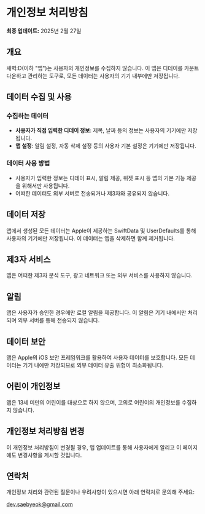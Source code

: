 # 개인정보 처리방침

**최종 업데이트:** 2025년 2월 27일

## 개요

새벽:D(이하 "앱")는 사용자의 개인정보를 수집하지 않습니다. 이 앱은 디데이를 카운트다운하고 관리하는 도구로, 모든 데이터는 사용자의 기기 내부에만 저장됩니다.

## 데이터 수집 및 사용

### 수집하는 데이터
- **사용자가 직접 입력한 디데이 정보**: 제목, 날짜 등의 정보는 사용자의 기기에만 저장됩니다.
- **앱 설정**: 알림 설정, 자동 삭제 설정 등의 사용자 기본 설정은 기기에만 저장됩니다.

### 데이터 사용 방법
- 사용자가 입력한 정보는 디데이 표시, 알림 제공, 위젯 표시 등 앱의 기본 기능 제공을 위해서만 사용됩니다.
- 어떠한 데이터도 외부 서버로 전송되거나 제3자와 공유되지 않습니다.

## 데이터 저장

앱에서 생성된 모든 데이터는 Apple이 제공하는 SwiftData 및 UserDefaults를 통해 사용자의 기기에만 저장됩니다. 이 데이터는 앱을 삭제하면 함께 제거됩니다.

## 제3자 서비스

앱은 어떠한 제3자 분석 도구, 광고 네트워크 또는 외부 서비스를 사용하지 않습니다.

## 알림

앱은 사용자가 승인한 경우에만 로컬 알림을 제공합니다. 이 알림은 기기 내에서만 처리되며 외부 서버를 통해 전송되지 않습니다.

## 데이터 보안

앱은 Apple의 iOS 보안 프레임워크를 활용하여 사용자 데이터를 보호합니다. 모든 데이터는 기기 내에만 저장되므로 외부 데이터 유출 위험이 최소화됩니다.

## 어린이 개인정보

앱은 13세 미만의 어린이를 대상으로 하지 않으며, 고의로 어린이의 개인정보를 수집하지 않습니다.

## 개인정보 처리방침 변경

이 개인정보 처리방침이 변경될 경우, 앱 업데이트를 통해 사용자에게 알리고 이 페이지에도 변경사항을 게시할 것입니다.

## 연락처

개인정보 처리와 관련된 질문이나 우려사항이 있으시면 아래 연락처로 문의해 주세요:

dev.saebyeok@gmail.com
